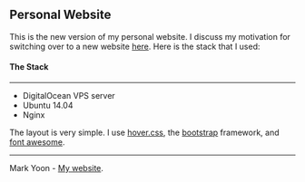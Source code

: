 <h2> Personal Website </h3>

This is the new version of my personal website. I discuss my motivation for switching over to a new website <a href="http://mark-yoon.com/blog/new-look/">here</a>.
Here is the stack that I used:

<h4>The Stack</h4>
<p></p>
<hr>
<p></p>
<ul>
  <li>DigitalOcean VPS server</li>
  <li>Ubuntu 14.04</li>
  <li>Nginx</li>
</ul>

The layout is very simple. I use <a href="https://github.com/IanLunn/Hover">hover.css</a>, the <a href="http://getbootstrap.com/">bootstrap</a> framework, and <a href="http://fortawesome.github.io/Font-Awesome/">font awesome</a>.

<hr>

Mark Yoon - <a href="http://mark-yoon.com">My website</a>.
